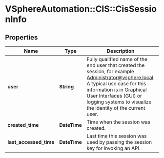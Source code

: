 # VSphereAutomation::CIS::CisSessionInfo

## Properties
Name | Type | Description | Notes
------------ | ------------- | ------------- | -------------
**user** | **String** | Fully qualified name of the end user that created the session, for example Administrator@vsphere.local. A typical use case for this information is in Graphical User Interfaces (GUI) or logging systems to visualize the identity of the current user. | 
**created_time** | **DateTime** | Time when the session was created. | 
**last_accessed_time** | **DateTime** | Last time this session was used by passing the session key for invoking an API. | 


